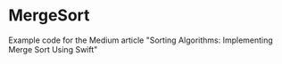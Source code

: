 # MergeSort

Example code for the Medium article "Sorting Algorithms: Implementing Merge Sort Using Swift"
